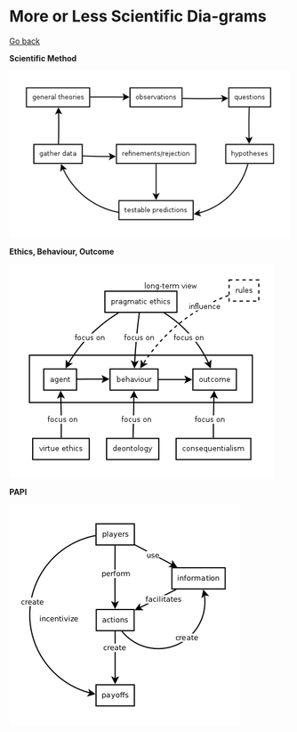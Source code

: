 # More or Less Scientific Dia-grams

[Go back](README.md)

**Scientific Method**

![scientific Method](scientific-method/scientific-method.png)

**Ethics, Behaviour, Outcome**

![Ethics Behaviour Outcome](ethicsBehaviourOutcome/ethicsBehaviourOutcome.png)

**PAPI**

![PAPI](papi/papi.png)
